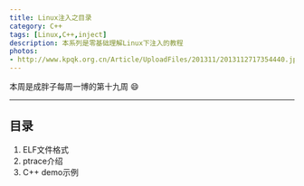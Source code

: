 ```yaml
---
title: Linux注入之目录
category: C++
tags: [Linux,C++,inject]
description: 本系列是零基础理解Linux下注入的教程
photos:
- http://www.kpqk.org.cn/Article/UploadFiles/201311/2013112717354440.jpg
---
```


本周是成胖子每周一博的第十九周 :smile:

---

<!--more-->

## 目录

1. ELF文件格式
2. ptrace介绍
3. C++ demo示例


<!--最近工作需要了解动态注入相关的知识.通过在Linux环境下,用C++实现demo程序来加深了解.-->

